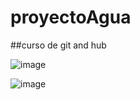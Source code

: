 # proyectoAgua
##curso de git and hub


![image](https://github.com/user-attachments/assets/edee825d-a587-443c-8985-4dc04c4d0513)


![image](https://github.com/user-attachments/assets/02455f73-5277-4b92-be3f-6675b4ea28a2)
